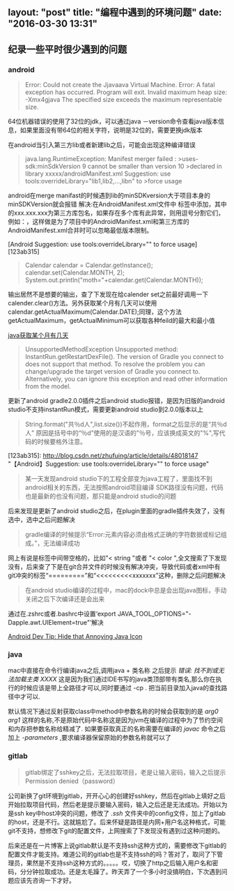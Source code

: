 layout: "post"
title: "编程中遇到的环境问题"
date: "2016-03-30 13:31"
---
## 纪录一些平时很少遇到的问题

### android


  >Error: Could not create the Jjavaava Virtual Machine.
  >Error: A fatal exception has occurred. Program will exit.
  >Invalid maximum heap size: -Xmx4gjava
  >The specified size exceeds the maximum representable size.

  64位机器错误的使用了32位的jdk，可以通过java －version命令查看java版本信息，如果里面没有带64位的相关字符，说明是32位的，需要更换jdk版本

  在android当引入第三方lib或者新建lib之后，可能会出现这种编译错误

  > java.lang.RuntimeException: Manifest merger failed : >uses-sdk:minSdkVersion 9 cannot be smaller than version 10 >declared in library xxxxx/androidManifest.xml
  >Suggestion: use tools:overrideLibrary="lib1,lib2,...,libn" to >force usage


  android在merge manifast的时候遇到lib的minSDKversion大于项目本身的minSDKVersion就会报错
  解决:在AndroidManifest.xml文件中 标签中添加<uses-sdk tools:overrideLibrary="xxx.xxx.xxx"/>，其中的xxx.xxx.xxx为第三方库包名，如果存在多个库有此异常，则用逗号分割它们，例如：<uses-sdk tools:overrideLibrary="xxx.xxx.aaa, xxx.xxx.bbb"/>，这样做是为了项目中的AndroidManifest.xml和第三方库的AndroidManifest.xml合并时可以忽略最低版本限制。

  [Android Suggestion: use tools:overrideLibrary="" to force usage][123ab315]

  >Calendar calendar = Calendar.getInstance();
  >calendar.set(Calendar.MONTH, 2);
  >System.out.println("moth="+calendar.get(Calendar.MONTH));

  输出居然不是想要的输出，查了下发现在给calender set之前最好调用一下calender.clear()方法。另外获取某个月有几天可以使用calendar.getActualMaximum(Calendar.DATE);同理，这个方法getActualMaximum，getActualMinimum可以获取各种feild的最大和最小值

  [java获取某个月有几天][93192086]

  [93192086]: http://bbs.csdn.net/topics/260084763 "java获取某个月有几天"

  >UnsupportedMethodException
  >Unsupported method: InstantRun.getRestartDexFile().
  >The version of Gradle you connect to does not support that method.
  >To resolve the problem you can change/upgrade the target version of Gradle you connect to.
  >Alternatively, you can ignore this exception and read other information from the model.

  更新了android gradle2.0.0插件之后android studio报错，是因为旧版的android studio不支持instantRun模式，需要更新android studio到2.0.0版本以上

  >String.format("共％d人",list.size())不起作用，format之后显示的是“共％d人”
  原因是括号中的“％d”使用的是汉语的"％号，应该换成英文的"%",写代码的时候要格外注意。



  [123ab315]: http://blog.csdn.net/zhufuing/article/details/48018147 "【Android】Suggestion: use tools:overrideLibrary="" to force usage"


  >某一天发现android studio下的工程全部变为java工程了，里面找不到android相关的东西，无法按照android项目编译
  >SDK路径没有问题，代码也是最新的也没有问题，那只能是android studio的问题

  后来发现是更新了android studio之后，在plugin里面的gradle插件失效了，没有选中，选中之后问题解决


  >gradle编译的时候提示“Error:元素内容必须由格式正确的字符数据或标记组成。”，无法编译成功

  网上有说是标签中间带空格的，比如"< string "或者 "< color ",全文搜索了下发现没有，后来查了下是在git合并文件的时候没有解决冲突，导致代码或者xml中有git冲突的标签“=========”和“<<<<<<<<<xxxxxxx”这种，删除之后问题解决

  >在android studio编译的过程中，mac的dock中总是会出现java图标，手动关闭之后下次编译还是会出来

  通过在.zshrc或者.bashrc中设置‘export JAVA_TOOL_OPTIONS="-Dapple.awt.UIElement=true"’解决

  [Android Dev Tip: Hide that Annoying Java Icon][1310fe32]

  [1310fe32]: https://bia.is/android-dev-tip-hide-that-annoying-java-icon/ "Android Dev Tip: Hide that Annoying Java Icon"
### java

  mac中直接在命令行编译java之后,调用java + 类名称 之后提示 *错误: 找不到或无法加载主类 XXXX*
  这是因为我们通过IDE书写的java类顶部带有类名,那么你在执行的时候应该是带上全路径才可以,同时要通过 -cp . 把当前目录加入java的查找路径中才可以.

  默认情况下通过反射获取class中method中参数名称的时候会获取到的是 *arg0*  *arg1* 这样的名称,不是原始代码中名称这是因为jvm在编译的过程中为了节约空间和内存把参数名称给精减了. 如果要获取真正的名称需要在编译的 *javac* 命令之后加上 *-parameters* ,要求编译器保留原始的参数名称就可以了

### gitlab
  >gitlab绑定了sshkey之后，无法拉取项目，老是让输入密码，输入之后提示Permission denied（password）

  公司新换了git环境到gitlab，开开心心的创建好sshkey，然后在gitlab上填好之后开始拉取项目代码，然后老是提示要输入密码，输入之后还是无法成功。开始以为是ssh key中host冲突的问题，修改了 *.ssh* 文件夹中的config文件，加上了gitlab的host，还是不行。这就尴尬了。后来怀疑是路径是内网+用户名这种格式，可能git不支持，想修改下git的配置文件，上网搜索了下发现没有遇到过这种问题的。

  后来还是在一片博客上说gitlab默认是不支持ssh这种方式的，需要修改下gitlab的配置文件才能支持。难道公司的gitlab也是不支持ssh的吗？答对了，取问了下管理员，果然是不支持ssh这种方式的。。。。。哎，切换了http之后输入用户名和密码，分分钟拉取成功。还是太毛躁了。昨天弄了一个多小时没搞明白，下次遇到问题应该先咨询一下才好。
  
